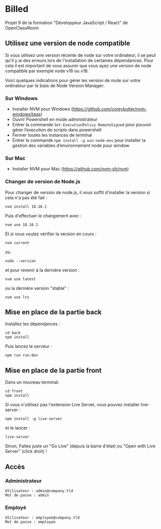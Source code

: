 # Billed

Projet 9 de la formation "Développeur JavaScript / React" de OpenClassRoom

## Utilisez une version de node compatible

Si vous utilisez une version récente de node sur votre ordinateur, il se peut qu'il y ai des erreurs lors de l'installation de certaines dépendances. Pour cela il est important de vous assurer que vous ayez une version de node compatible par exemple node v16 ou v18.

Voici quelques indications pour gérer les version de node sur votre ordinateur par le biais de Node Version Manager:

### Sur Windows

- Installer NVM pour Windows (https://github.com/coreybutler/nvm-windows/tags)
- Ouvrir Powershell en mode administrateur
- Entrer la commande `Set-ExecutionPolicy RemoteSigned` pour pouvoir gérer l’execution de scripts dans powershell
- Fermer toutes les instances de terminal
- Entrer la commande `npm install -g win-node-env` pour installer la gestion des variables d’environnement node pour window

### Sur Mac

- Installer NVM pour Mac (https://github.com/nvm-sh/nvm)

### Changer de version de Node.js

Pour changer de version de node.js, il vous suffit d'installer la version si cela n'a pas été fait :

```
nvm install 18.16.1
```

Puis d'effectuer le changement avec :

```
nvm use 18.16.1
```

Et si vous voulez vérifier la version en cours :

```
nvm current
```

ou

```
node --version
```

et pour revenir à la dernière version :

```
nvm use latest
```

ou la dernière version "stable" :

```
nvm use lts
```

## Mise en place de la partie back

Installez les dépendances :

```
cd back
npm install
```

Puis lancez le serveur :

```
npm run run:dev
```

## Mise en place de la partie front

Dans un nouveau terminal:

```
cd front
npm install
```

Si vous n'utilisez pas l'extension Live Server, vous pouvez installer live-server :

```
npm install -g live-server
```

et le lancer :

```
live-server
```

Sinon, Faites juste un "Go Live" (depuis la barre d'état) ou "Open with Live Server" (click droit) !

## Accès

### Administrateur

```
Utilisateur : admin@company.tld
Mot de passe : admin
```

### Employé

```
Utilisateur : employee@company.tld
Mot de passe : employee
```

